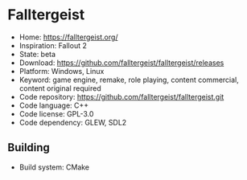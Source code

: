 # Falltergeist

- Home: https://falltergeist.org/
- Inspiration: Fallout 2
- State: beta
- Download: https://github.com/falltergeist/falltergeist/releases
- Platform: Windows, Linux
- Keyword: game engine, remake, role playing, content commercial, content original required
- Code repository: https://github.com/falltergeist/falltergeist.git
- Code language: C++
- Code license: GPL-3.0
- Code dependency: GLEW, SDL2

## Building

- Build system: CMake
